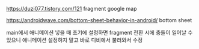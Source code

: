https://duzi077.tistory.com/121
fragment google map

https://androidwave.com/bottom-sheet-behavior-in-android/
bottom sheet

main에서 애니메이션 넣을 때
초기에 설정하면 fragment 전환 시에 충돌이 일어날 수 있으니
애니메이션 설정하지 말고 바로 디비에서 불러와서 수정

